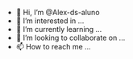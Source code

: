- 👋 Hi, I’m @Alex-ds-aluno
- 👀 I’m interested in ...
- 🌱 I’m currently learning ...
- 💞️ I’m looking to collaborate on ...
- 📫 How to reach me ...

<!---
Alex-ds-aluno/Alex-ds-aluno is a ✨ special ✨ repository because its `README.md` (this file) appears on your GitHub profile.
You can click the Preview link to take a look at your changes.
--->
